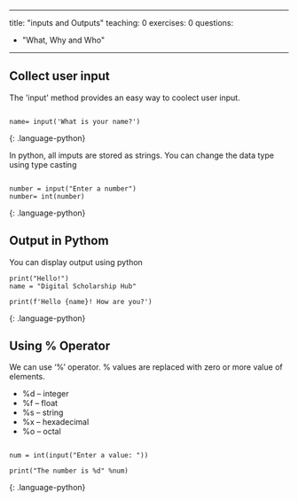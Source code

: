 
---
title: "inputs and Outputs"
teaching: 0
exercises: 0
questions:
- "What, Why and Who"
---


## Collect user input

The 'input' method provides an easy way to coolect user input.
~~~

name= input('What is your name?')
~~~
{: .language-python}

In python, all imputs are stored as strings. You can change the data type using type casting

~~~

number = input("Enter a number")
number= int(number)
~~~
{: .language-python}


## Output in Pythom
You can display output using python
~~~
print("Hello!")
name = "Digital Scholarship Hub"

print(f'Hello {name}! How are you?')

~~~
{: .language-python}

## Using % Operator
We can use ‘%’ operator. % values are replaced with zero or more value of elements.
- %d – integer
- %f – float
- %s – string
- %x – hexadecimal
- %o – octal
~~~

num = int(input("Enter a value: "))

print("The number is %d" %num)

~~~
{: .language-python}

